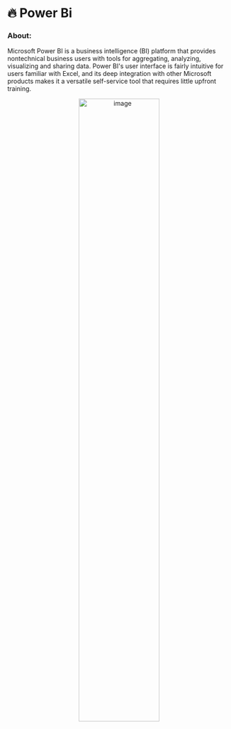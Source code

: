 # 🔥 Power Bi
### About:
Microsoft Power BI is a business intelligence (BI) platform that provides nontechnical business users with tools for aggregating, analyzing, visualizing and sharing data. Power BI's user interface is fairly intuitive for users familiar with Excel, and its deep integration with other Microsoft products makes it a versatile self-service tool that requires little upfront training.

<p align="center">
  <img src="" alt="image" width="60%" height="auto">
</p>
